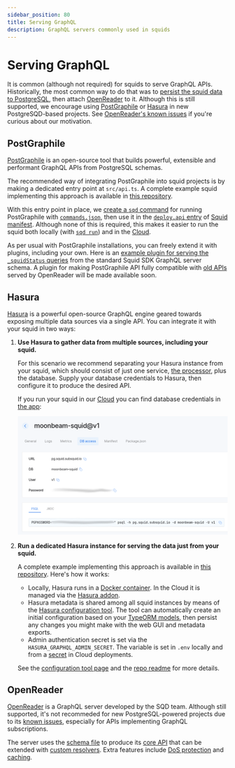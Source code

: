 ```yaml
---
sidebar_position: 80
title: Serving GraphQL
description: GraphQL servers commonly used in squids
---
```


# Serving GraphQL

It is common (although not required) for squids to serve GraphQL APIs. Historically, the most common way to do that was to [persist the squid data to PostgreSQL](/sdk/resources/persisting-data/typeorm), then attach [OpenReader](#openreader) to it. Although this is still supported, we encourage using [PostGraphile](#postgraphile) or [Hasura](#hasura) in new PostgreSQD-based projects. See [OpenReader's known issues](/sdk/reference/openreader-server/overview/#known-issues) if you're curious about our motivation.

## PostGraphile

[PostGraphile](https://www.graphile.org/postgraphile/) is an open-source tool that builds powerful, extensible and performant GraphQL APIs from PostgreSQL schemas.

The recommended way of integrating PostGraphile into squid projects is by making a dedicated entry point at `src/api.ts`. A complete example squid implementing this approach is available in [this repository](https://github.com/subsquid-labs/squid-postgraphile-example/).

With this entry point in place, we [create a `sqd` command](https://github.com/subsquid-labs/squid-postgraphile-example/blob/f1fd1691eb59da2c9d57c475a71d0ed44cfed891/commands.json#L58) for running PostGraphile with [`commands.json`](/squid-cli/commands-json), then use it in the [`deploy.api` entry](https://github.com/subsquid-labs/squid-postgraphile-example/blob/f1fd1691eb59da2c9d57c475a71d0ed44cfed891/squid.yaml#L15) of [Squid manifest](/cloud/reference/manifest). Although none of this is required, this makes it easier to run the squid both locally (with [`sqd run`](/squid-cli/run)) and in the [Cloud](/cloud).

As per usual with PostGraphile installations, you can freely extend it with plugins, including your own. Here is an [example plugin for serving the `_squidStatus` queries](https://github.com/subsquid-labs/squid-postgraphile-example/blob/f1fd1691eb59da2c9d57c475a71d0ed44cfed891/src/api.ts#L11) from the standard Squid SDK GraphQL server schema. A plugin for making PostGraphile API fully compatible with [old APIs](/sdk/reference/openreader-server/api) served by OpenReader will be made available soon.

## Hasura

[Hasura](https://hasura.io) is a powerful open-source GraphQL engine geared towards exposing multiple data sources via a single API. You can integrate it with your squid in two ways:
1. **Use Hasura to gather data from multiple sources, including your squid.**

   For this scenario we recommend separating your Hasura instance from your squid, which should consist of just one service, [the processor](/sdk/reference/processors/architecture), plus the database. Supply your database credentials to Hasura, then configure it to produce the desired API.

   If you run your squid in our [Cloud](/cloud) you can find database credentials in [the app](https://app.subsquid.io/squids):

   ![database creds](serving-graphql-database-creds.png)

2. **Run a dedicated Hasura instance for serving the data just from your squid.**

   A complete example implementing this approach is available in [this repository](https://github.com/subsquid-labs/squid-hasura-example). Here's how it works:

    * Locally, Hasura runs in a [Docker container](https://github.com/subsquid-labs/squid-hasura-example/blob/70bb6d703dc90c1bb00b47f3fef7f388ab54e565/docker-compose.yml#L14C1-L28C20). In the Cloud it is managed via the [Hasura addon](/cloud/reference/hasura).
    * Hasura metadata is shared among all squid instances by means of the [Hasura configuration tool](/sdk/resources/tools/hasura-configuration). The tool can automatically create an initial configuration based on your [TypeORM models](/sdk/reference/schema-file/intro/#typeorm-codegen), then persist any changes you might make with the web GUI and metadata exports.
    * Admin authentication secret is set via the `HASURA_GRAPHQL_ADMIN_SECRET`. The variable is set in `.env` locally and from a [secret](/cloud/resources/env-variables/#secrets) in Cloud deployments.

   See the [configuration tool page](/sdk/resources/tools/hasura-configuration) and the [repo readme](https://github.com/subsquid-labs/squid-hasura-example#readme) for more details.

## OpenReader

[OpenReader](/sdk/reference/openreader-server) is a GraphQL server developed by the SQD team. Although still supported, it's not recommeded for new PostgreSQL-powered projects due to its [known issues](/sdk/reference/openreader-server/overview/#known-issues), especially for APIs implementing GraphQL subscriptions.

The server uses the [schema file](/sdk/reference/schema-file) to produce its [core API](/sdk/reference/openreader-server/api) that can be extended with [custom resolvers](/sdk/reference/openreader-server/configuration/custom-resolvers). Extra features include [DoS protection](/sdk/reference/openreader-server/configuration/dos-protection) and [caching](/sdk/reference/openreader-server/configuration/caching).
